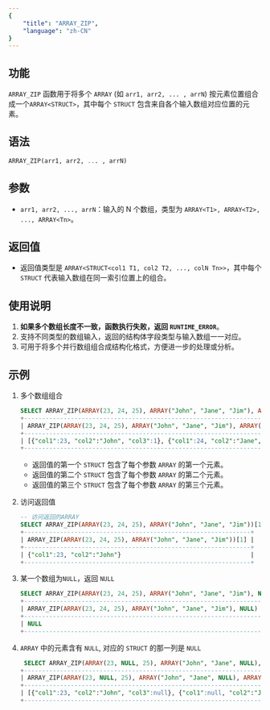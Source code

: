 ```yaml
---
{
    "title": "ARRAY_ZIP",
    "language": "zh-CN"
}
---
```


## 功能

`ARRAY_ZIP` 函数用于将多个 `ARRAY` (如 `arr1, arr2, ... , arrN`) 按元素位置组合成一个`ARRAY<STRUCT>`，其中每个 `STRUCT` 包含来自各个输入数组对应位置的元素。

## 语法

```SQL
ARRAY_ZIP(arr1, arr2, ... , arrN)
```

## 参数

- `arr1, arr2, ..., arrN`：输入的 N 个数组，类型为 `ARRAY<T1>, ARRAY<T2>, ..., ARRAY<Tn>`。

## 返回值

- 返回值类型是 `ARRAY<STRUCT<col1 T1, col2 T2, ..., colN Tn>>`，其中每个 `STRUCT` 代表输入数组在同一索引位置上的组合。


## 使用说明

1. **如果多个数组长度不一致，函数执行失败，返回 `RUNTIME_ERROR`**。
2. 支持不同类型的数组输入，返回的结构体字段类型与输入数组一一对应。
3. 可用于将多个并行数组组合成结构化格式，方便进一步的处理或分析。

## 示例

1. 多个数组组合

    ```SQL
    SELECT ARRAY_ZIP(ARRAY(23, 24, 25), ARRAY("John", "Jane", "Jim"), ARRAY(true, false, true));
    +-------------------------------------------------------------------------------------------------------------------+
    | ARRAY_ZIP(ARRAY(23, 24, 25), ARRAY("John", "Jane", "Jim"), ARRAY(true, false, true))                              |
    +-------------------------------------------------------------------------------------------------------------------+
    | [{"col1":23, "col2":"John", "col3":1}, {"col1":24, "col2":"Jane", "col3":0}, {"col1":25, "col2":"Jim", "col3":1}] |
    +-------------------------------------------------------------------------------------------------------------------+
    ```
    - 返回值的第一个 `STRUCT` 包含了每个参数 `ARRAY` 的第一个元素。
    - 返回值的第二个 `STRUCT` 包含了每个参数 `ARRAY` 的第二个元素。
    - 返回值的第三个 `STRUCT` 包含了每个参数 `ARRAY` 的第三个元素。

2. 访问返回值
   
    ```SQL
    -- 访问返回的ARRAY
    SELECT ARRAY_ZIP(ARRAY(23, 24, 25), ARRAY("John", "Jane", "Jim"))[1];
    +---------------------------------------------------------------+
    | ARRAY_ZIP(ARRAY(23, 24, 25), ARRAY("John", "Jane", "Jim"))[1] |
    +---------------------------------------------------------------+
    | {"col1":23, "col2":"John"}                                    |
    +---------------------------------------------------------------+
    ```

3. 某一个数组为`NULL`，返回 `NULL`

    ```SQL
    SELECT ARRAY_ZIP(ARRAY(23, 24, 25), ARRAY("John", "Jane", "Jim"), NULL) ;
    +------------------------------------------------------------------+
    | ARRAY_ZIP(ARRAY(23, 24, 25), ARRAY("John", "Jane", "Jim"), NULL) |
    +------------------------------------------------------------------+
    | NULL                                                             |
    +------------------------------------------------------------------+
    ```

4. `ARRAY` 中的元素含有 `NULL`, 对应的 `STRUCT` 的那一列是 `NULL`
   
    ```SQL
     SELECT ARRAY_ZIP(ARRAY(23, NULL, 25), ARRAY("John", "Jane", NULL), ARRAY(NULL, false, true));
    +-----------------------------------------------------------------------------------------------------------------------+
    | ARRAY_ZIP(ARRAY(23, NULL, 25), ARRAY("John", "Jane", NULL), ARRAY(NULL, false, true))                                 |
    +-----------------------------------------------------------------------------------------------------------------------+
    | [{"col1":23, "col2":"John", "col3":null}, {"col1":null, "col2":"Jane", "col3":0}, {"col1":25, "col2":null, "col3":1}] |
    +-----------------------------------------------------------------------------------------------------------------------+
    ```
